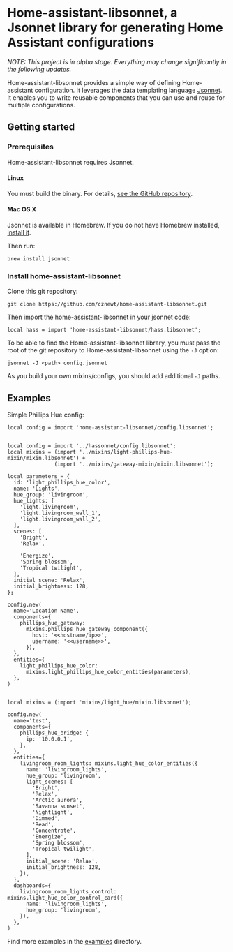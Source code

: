 # Home-assistant-libsonnet, a Jsonnet library for generating Home Assistant configurations

*NOTE: This project is in alpha stage. Everything may change significantly in
the following updates.*

Home-assistant-libsonnet provides a simple way of defining Home-assistant
configuration. It leverages the data templating language [Jsonnet][jsonnet]. It
enables you to write reusable components that you can use and reuse for multiple
configurations.

## Getting started

### Prerequisites

Home-assistant-libsonnet requires Jsonnet.

#### Linux

You must build the binary. For details, [see the GitHub repository][jsonnetgh].

#### Mac OS X

Jsonnet is available in Homebrew. If you do not have Homebrew installed,
[install it][brew].

Then run:

```
brew install jsonnet
```

### Install home-assistant-libsonnet

Clone this git repository:

```
git clone https://github.com/cznewt/home-assistant-libsonnet.git
```

Then import the home-assistant-libsonnet in your jsonnet code:

```
local hass = import 'home-assistant-libsonnet/hass.libsonnet';
```

To be able to find the Home-assistant-libsonnet library, you must pass the root of the git
repository to Home-assistant-libsonnet using the `-J` option:

```
jsonnet -J <path> config.jsonnet
```

As you build your own mixins/configs, you should add additional `-J` paths.

## Examples

Simple Phillips Hue config:

```jsonnet
local config = import 'home-assistant-libsonnet/config.libsonnet';


local config = import '../hassonnet/config.libsonnet';
local mixins = (import '../mixins/light-phillips-hue-mixin/mixin.libsonnet') +
               (import '../mixins/gateway-mixin/mixin.libsonnet');

local parameters = {
  id: 'light_phillips_hue_color',
  name: 'Lights',
  hue_group: 'livingroom',
  hue_lights: [
    'light.livingroom',
    'light.livingroom_wall_1',
    'light.livingroom_wall_2',
  ],
  scenes: [
    'Bright',
    'Relax',

    'Energize',
    'Spring blossom',
    'Tropical twilight',
  ],
  initial_scene: 'Relax',
  initial_brightness: 128,
};

config.new(
  name='Location Name',
  components={
    phillips_hue_gateway:
      mixins.phillips_hue_gateway_component({
        host: '<<hostname/ip>>',
        username: '<<username>>',
      }),
  },
  entities={
    light_phillips_hue_color:
      mixins.light_phillips_hue_color_entities(parameters),
  },
)


local mixins = (import 'mixins/light_hue/mixin.libsonnet');

config.new(
  name='test',
  components={
    phillips_hue_bridge: {
      ip: '10.0.0.1',
    },
  },
  entities={
    livingroom_room_lights: mixins.light_hue_color_entities({
      name: 'livingroom_lights',
      hue_group: 'livingroom',
      light_scenes: [
        'Bright',
        'Relax',
        'Arctic aurora',
        'Savanna sunset',
        'Nightlight',
        'Dimmed',
        'Read',
        'Concentrate',
        'Energize',
        'Spring blossom',
        'Tropical twilight',
      ],
      initial_scene: 'Relax',
      initial_brightness: 128,
    }),
  },
  dashboards={
    livingroom_room_lights_control: mixins.light_hue_color_control_card({
      name: 'livingroom_lights',
      hue_group: 'livingroom',
    }),
  },
)
```

Find more examples in the [examples](examples/) directory.

[brew]:https://brew.sh/
[jsonnet]:http://jsonnet.org/
[jsonnetgh]:https://github.com/google/jsonnet